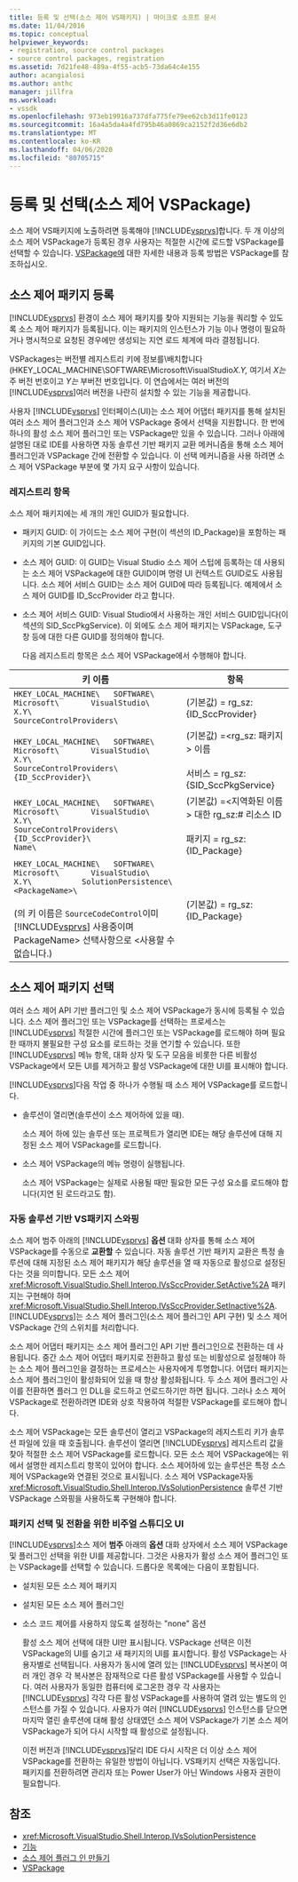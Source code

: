 ```yaml
---
title: 등록 및 선택(소스 제어 VS패키지) | 마이크로 소프트 문서
ms.date: 11/04/2016
ms.topic: conceptual
helpviewer_keywords:
- registration, source control packages
- source control packages, registration
ms.assetid: 7d21fe48-489a-4f55-acb5-73da64c4e155
author: acangialosi
ms.author: anthc
manager: jillfra
ms.workload:
- vssdk
ms.openlocfilehash: 973eb19916a737dfa775fe79ee62cb3d11fe0123
ms.sourcegitcommit: 16a4a5da4a4fd795b46a0869ca2152f2d36e6db2
ms.translationtype: MT
ms.contentlocale: ko-KR
ms.lasthandoff: 04/06/2020
ms.locfileid: "80705715"
---
```

# <a name="registration-and-selection-source-control-vspackage"></a>등록 및 선택(소스 제어 VSPackage)
소스 제어 VS패키지에 노출하려면 등록해야 [!INCLUDE[vsprvs](../../code-quality/includes/vsprvs_md.md)]합니다. 두 개 이상의 소스 제어 VSPackage가 등록된 경우 사용자는 적절한 시간에 로드할 VSPackage를 선택할 수 있습니다. [VSPackage에](../../extensibility/internals/vspackages.md) 대한 자세한 내용과 등록 방법은 VSPackage를 참조하십시오.

## <a name="registering-a-source-control-package"></a>소스 제어 패키지 등록
 [!INCLUDE[vsprvs](../../code-quality/includes/vsprvs_md.md)] 환경이 소스 제어 패키지를 찾아 지원되는 기능을 쿼리할 수 있도록 소스 제어 패키지가 등록됩니다. 이는 패키지의 인스턴스가 기능 이나 명령이 필요하거나 명시적으로 요청된 경우에만 생성되는 지연 로드 체계에 따라 결정됩니다.

 VSPackages는 버전별 레지스트리 키에 정보를\\배치합니다(HKEY_LOCAL_MACHINE\SOFTWARE\Microsoft\VisualStudio*X.Y,* 여기서 *X는* 주 버전 번호이고 *Y는* 부버전 번호입니다. 이 연습에서는 여러 버전의 [!INCLUDE[vsprvs](../../code-quality/includes/vsprvs_md.md)]여러 버전을 나란히 설치할 수 있는 기능을 제공합니다.

 사용자 [!INCLUDE[vsprvs](../../code-quality/includes/vsprvs_md.md)] 인터페이스(UI)는 소스 제어 어댑터 패키지를 통해 설치된 여러 소스 제어 플러그인과 소스 제어 VSPackage 중에서 선택을 지원합니다. 한 번에 하나의 활성 소스 제어 플러그인 또는 VSPackage만 있을 수 있습니다. 그러나 아래에 설명된 대로 IDE를 사용하면 자동 솔루션 기반 패키지 교환 메커니즘을 통해 소스 제어 플러그인과 VSPackage 간에 전환할 수 있습니다. 이 선택 메커니즘을 사용 하려면 소스 제어 VSPackage 부분에 몇 가지 요구 사항이 있습니다.

### <a name="registry-entries"></a>레지스트리 항목
 소스 제어 패키지에는 세 개의 개인 GUID가 필요합니다.

- 패키지 GUID: 이 가이드는 소스 제어 구현(이 섹션의 ID_Package)을 포함하는 패키지의 기본 GUID입니다.

- 소스 제어 GUID: 이 GUID는 Visual Studio 소스 제어 스텁에 등록하는 데 사용되는 소스 제어 VSPackage에 대한 GUID이며 명령 UI 컨텍스트 GUID로도 사용됩니다. 소스 제어 서비스 GUID는 소스 제어 GUID에 따라 등록됩니다. 예제에서 소스 제어 GUID를 ID_SccProvider 라고 합니다.

- 소스 제어 서비스 GUID: Visual Studio에서 사용하는 개인 서비스 GUID입니다(이 섹션의 SID_SccPkgService). 이 외에도 소스 제어 패키지는 VSPackage, 도구 창 등에 대한 다른 GUID를 정의해야 합니다.

  다음 레지스트리 항목은 소스 제어 VSPackage에서 수행해야 합니다.

| 키 이름 | 항목 |
| - | - |
| `HKEY_LOCAL_MACHINE\   SOFTWARE\     Microsoft\       VisualStudio\         X.Y\           SourceControlProviders\` | (기본값) = rg_sz:{ID_SccProvider} |
| `HKEY_LOCAL_MACHINE\   SOFTWARE\     Microsoft\       VisualStudio\         X.Y\           SourceControlProviders\             {ID_SccProvider}\` | (기본값) =\<rg_sz: 패키지> 이름<br /><br /> 서비스 = rg_sz:{SID_SccPkgService} |
| `HKEY_LOCAL_MACHINE\   SOFTWARE\     Microsoft\       VisualStudio\         X.Y\           SourceControlProviders\             {ID_SccProvider}\               Name\` | (기본값) =\<지역화된 이름> 대한 rg_sz:# 리소스 ID<br /><br /> 패키지 = rg_sz:{ID_Package} |
| `HKEY_LOCAL_MACHINE\   SOFTWARE\     Microsoft\       VisualStudio\         X.Y\           SolutionPersistence\             <PackageName>\`<br /><br /> (의 키 이름은 `SourceCodeControl`이미 [!INCLUDE[vsprvs](../../code-quality/includes/vsprvs_md.md)] 사용중이며 PackageName> 선택사항으로 \<사용할 수 없습니다.) | (기본값) = rg_sz:{ID_Package} |

## <a name="selecting-a-source-control-package"></a>소스 제어 패키지 선택
 여러 소스 제어 API 기반 플러그인 및 소스 제어 VSPackage가 동시에 등록될 수 있습니다. 소스 제어 플러그인 또는 VSPackage를 선택하는 프로세스는 [!INCLUDE[vsprvs](../../code-quality/includes/vsprvs_md.md)] 적절한 시간에 플러그인 또는 VSPackage를 로드해야 하며 필요한 때까지 불필요한 구성 요소를 로드하는 것을 연기할 수 있습니다. 또한 [!INCLUDE[vsprvs](../../code-quality/includes/vsprvs_md.md)] 메뉴 항목, 대화 상자 및 도구 모음을 비롯한 다른 비활성 VSPackage에서 모든 UI를 제거하고 활성 VSPackage에 대한 UI를 표시해야 합니다.

 [!INCLUDE[vsprvs](../../code-quality/includes/vsprvs_md.md)]다음 작업 중 하나가 수행될 때 소스 제어 VSPackage를 로드합니다.

- 솔루션이 열리면(솔루션이 소스 제어하에 있을 때).

   소스 제어 하에 있는 솔루션 또는 프로젝트가 열리면 IDE는 해당 솔루션에 대해 지정된 소스 제어 VSPackage를 로드합니다.

- 소스 제어 VSPackage의 메뉴 명령이 실행됩니다.

  소스 제어 VSPackage는 실제로 사용될 때만 필요한 모든 구성 요소를 로드해야 합니다(지연 된 로드라고도 함).

### <a name="automatic-solution-based-vspackage-swapping"></a>자동 솔루션 기반 VS패키지 스와핑
 소스 제어 범주 아래의 [!INCLUDE[vsprvs](../../code-quality/includes/vsprvs_md.md)] **옵션** 대화 상자를 통해 소스 제어 VSPackage를 수동으로 **교환할** 수 있습니다. 자동 솔루션 기반 패키지 교환은 특정 솔루션에 대해 지정된 소스 제어 패키지가 해당 솔루션을 열 때 자동으로 활성으로 설정된다는 것을 의미합니다. 모든 소스 제어 <xref:Microsoft.VisualStudio.Shell.Interop.IVsSccProvider.SetActive%2A> 패키지는 구현해야 하며 <xref:Microsoft.VisualStudio.Shell.Interop.IVsSccProvider.SetInactive%2A>. [!INCLUDE[vsprvs](../../code-quality/includes/vsprvs_md.md)]는 소스 제어 플러그인(소스 제어 플러그인 API 구현) 및 소스 제어 VSPackage 간의 스위치를 처리합니다.

 소스 제어 어댑터 패키지는 소스 제어 플러그인 API 기반 플러그인으로 전환하는 데 사용됩니다. 중간 소스 제어 어댑터 패키지로 전환하고 활성 또는 비활성으로 설정해야 하는 소스 제어 플러그인을 결정하는 프로세스는 사용자에게 투명합니다. 어댑터 패키지는 소스 제어 플러그인이 활성화되어 있을 때 항상 활성화됩니다. 두 소스 제어 플러그인 사이를 전환하면 플러그 인 DLL을 로드하고 언로드하기만 하면 됩니다. 그러나 소스 제어 VSPackage로 전환하려면 IDE와 상호 작용하여 적절한 VSPackage를 로드해야 합니다.

 소스 제어 VSPackage는 모든 솔루션이 열리고 VSPackage의 레지스트리 키가 솔루션 파일에 있을 때 호출됩니다. 솔루션이 열리면 [!INCLUDE[vsprvs](../../code-quality/includes/vsprvs_md.md)] 레지스트리 값을 찾아 적절한 소스 제어 VSPackage를 로드합니다. 모든 소스 제어 VSPackage에는 위에서 설명한 레지스트리 항목이 있어야 합니다. 소스 제어하에 있는 솔루션은 특정 소스 제어 VSPackage와 연결된 것으로 표시됩니다. 소스 제어 VSPackage자동 <xref:Microsoft.VisualStudio.Shell.Interop.IVsSolutionPersistence> 솔루션 기반 VSPackage 스와핑을 사용하도록 구현해야 합니다.

### <a name="visual-studio-ui-for-package-selection-and-switching"></a>패키지 선택 및 전환을 위한 비주얼 스튜디오 UI
 [!INCLUDE[vsprvs](../../code-quality/includes/vsprvs_md.md)]소스 제어 **범주** 아래의 **옵션** 대화 상자에서 소스 제어 VSPackage 및 플러그인 선택을 위한 UI를 제공합니다. 그것은 사용자가 활성 소스 제어 플러그인 또는 VSPackage를 선택할 수 있습니다. 드롭다운 목록에는 다음이 포함됩니다.

- 설치된 모든 소스 제어 패키지

- 설치된 모든 소스 제어 플러그인

- 소스 코드 제어를 사용하지 않도록 설정하는 "none" 옵션

  활성 소스 제어 선택에 대한 UI만 표시됩니다. VSPackage 선택은 이전 VSPackage의 UI를 숨기고 새 패키지의 UI를 표시합니다. 활성 VSPackage는 사용자별로 선택됩니다. 사용자가 동시에 열려 있는 [!INCLUDE[vsprvs](../../code-quality/includes/vsprvs_md.md)] 복사본이 여러 개인 경우 각 복사본은 잠재적으로 다른 활성 VSPackage를 사용할 수 있습니다. 여러 사용자가 동일한 컴퓨터에 로그온한 경우 각 사용자는 [!INCLUDE[vsprvs](../../code-quality/includes/vsprvs_md.md)] 각각 다른 활성 VSPackage를 사용하여 열려 있는 별도의 인스턴스를 가질 수 있습니다. 사용자가 여러 [!INCLUDE[vsprvs](../../code-quality/includes/vsprvs_md.md)] 인스턴스를 닫으면 마지막 열린 솔루션에 대해 활성 상태였던 소스 제어 VSPackage가 기본 소스 제어 VSPackage가 되어 다시 시작할 때 활성으로 설정됩니다.

  이전 버전과 [!INCLUDE[vsprvs](../../code-quality/includes/vsprvs_md.md)]달리 IDE 다시 시작은 더 이상 소스 제어 VSPackage를 전환하는 유일한 방법이 아닙니다. VS패키지 선택은 자동입니다. 패키지를 전환하려면 관리자 또는 Power User가 아닌 Windows 사용자 권한이 필요합니다.

## <a name="see-also"></a>참조
- <xref:Microsoft.VisualStudio.Shell.Interop.IVsSolutionPersistence>
- [기능](../../extensibility/internals/source-control-vspackage-features.md)
- [소스 제어 플러그 인 만들기](../../extensibility/internals/creating-a-source-control-plug-in.md)
- [VSPackage](../../extensibility/internals/vspackages.md)
